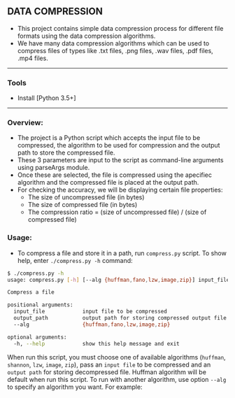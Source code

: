 ## DATA COMPRESSION

- This project contains simple data compression process for different file formats using the data compression algorithms.
- We have many data compression algorithms which can be used to compress files of types like .txt files, .png files, .wav files, .pdf files, .mp4 files.

***

### Tools

- Install [Python 3.5+]

***

### Overview:

- The project is a Python script which accepts the input file to be compressed, the algorithm to be used for compression and the output path to store the compressed file.
- These 3 parameters are input to the script as command-line arguments using parseArgs module.
- Once these are selected, the file is compressed using the apecifiec algorithm and the compressed file is placed at the output path.
- For checking the accuracy, we will be displaying certain file properties:
  - The size of uncompressed file (in bytes)
  - The size of compressed file (in bytes)
  - The compression ratio = (size of uncompressed file) / (size of compressed file)

### Usage:

- To compress a file and store it in a path, run `compress.py` script. To show help, enter `./compress.py -h` command:

```sh
$ ./compress.py -h
usage: compress.py [-h] [--alg {huffman,fano,lzw,image,zip}] input_file output_path

Compress a file

positional arguments:
  input_file            input file to be compressed
  output_path           output path for storing compressed output file
  --alg 				{huffman,fano,lzw,image,zip}            

optional arguments:
  -h, --help            show this help message and exit
```

When run this script, you must choose one of available algorithms (`huffman`, `shannon`, `lzw`, `image`, `zip`), pass an `input file` to be compressed and an `output path` for storing decompressed file.
Huffman algorithm will be default when run this script. To run with another algorithm, use option `--alg` to specify an algorithm you want. For example: